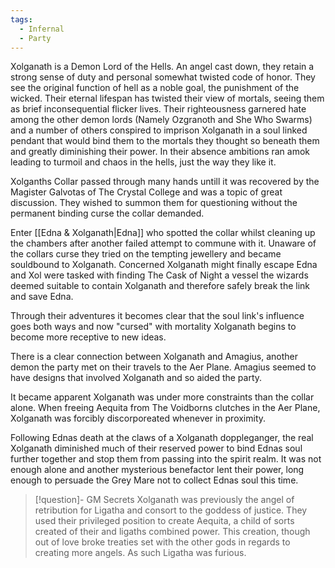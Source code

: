 ```yaml
---
tags:
  - Infernal
  - Party
---
```

Xolganath is a Demon Lord of the Hells.
An angel cast down, they retain a strong sense of duty and personal somewhat twisted code of honor.
They see the original function of hell as a noble goal, the punishment of the wicked.
Their eternal lifespan has twisted their view of mortals, seeing them as brief inconsequential flicker lives.
Their righteousness garnered hate among the other demon lords (Namely Ozgranoth and She Who Swarms) and a number of others conspired to imprison Xolganath in a soul linked pendant that would bind them to the mortals they thought so beneath them and greatly diminishing their power.
In their absence ambitions ran amok leading to turmoil and chaos in the hells, just the way they like it.

Xolganths Collar passed through many hands untill it was recovered by the Magister Galvotas of The Crystal College and was a topic of great discussion. They wished to summon them for questioning without the permanent binding curse the collar demanded.

Enter [[Edna & Xolganath|Edna]] who spotted the collar whilst cleaning up the chambers after another failed attempt to commune with it.
Unaware of the collars curse they tried on the tempting jewellery and became souldbound to Xolganath.
Concerned Xolganath might finally escape Edna and Xol were tasked with finding The Cask of Night a vessel the wizards deemed suitable to contain Xolganath and therefore safely break the link and save Edna.

Through their adventures it becomes clear that the soul link's influence goes both ways and now "cursed" with mortality Xolganath begins to become more receptive to new ideas.

There is a clear connection between Xolganath and Amagius, another demon the party met on their travels to the Aer Plane.
Amagius seemed to have designs that involved Xolganath and so aided the party.

It became apparent Xolganath was under more constraints than the collar alone. When freeing Aequita from The Voidborns clutches in the Aer Plane, Xolganath was forcibly discorporeated whenever in proximity.

Following Ednas death at the claws of a Xolganath doppleganger, the real Xolganath diminished much of their reserved power to bind Ednas soul further together and stop them from passing into the spirit realm.
It was not enough alone and another mysterious benefactor lent their power, long enough to persuade the Grey Mare not to collect Ednas soul this time.



> [!question]- GM Secrets
> Xolganath was previously the angel of retribution for Ligatha and consort to the goddess of justice. 
> They used their privileged position to create Aequita, a child of sorts created of their and ligaths combined power.
> This creation, though out of love broke treaties set with the other gods in regards to creating more angels. As such Ligatha was furious.




